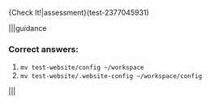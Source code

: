 {Check It!|assessment}(test-2377045931)

|||guidance
### Correct answers:
1. `mv test-website/config ~/workspace`
2. `mv test-website/.website-config ~/workspace/config`

|||